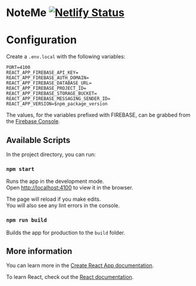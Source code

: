 # NoteMe [![Netlify Status](https://api.netlify.com/api/v1/badges/5c3fcfd1-3410-451b-ae2c-82cd72888332/deploy-status)](https://app.netlify.com/sites/noteme/deploys)


# Configuration
Create a `.env.local` with the following variables:

```
PORT=4100
REACT_APP_FIREBASE_API_KEY=
REACT_APP_FIREBASE_AUTH_DOMAIN=
REACT_APP_FIREBASE_DATABASE_URL=
REACT_APP_FIREBASE_PROJECT_ID=
REACT_APP_FIREBASE_STORAGE_BUCKET=
REACT_APP_FIREBASE_MESSAGING_SENDER_ID=
REACT_APP_VERSION=$npm_package_version
```

The values, for the variables prefixed with FIREBASE, can be grabbed from the [Firebase Console](https://console.firebase.google.com).

## Available Scripts

In the project directory, you can run:


### `npm start`

Runs the app in the development mode.<br>
Open [http://localhost:4100](http://localhost:4100) to view it in the browser.

The page will reload if you make edits.<br>
You will also see any lint errors in the console.


### `npm run build`

Builds the app for production to the `build` folder.


## More information

You can learn more in the [Create React App documentation](https://facebook.github.io/create-react-app/docs/getting-started).

To learn React, check out the [React documentation](https://reactjs.org/).
